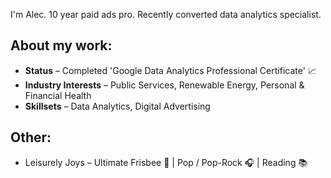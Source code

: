 I'm Alec. 10 year paid ads pro. Recently converted data analytics specialist.

## About my work:
- **Status** – Completed 'Google Data Analytics Professional Certificate' 📈
- **Industry Interests** – Public Services, Renewable Energy, Personal & Financial Health
- **Skillsets** – Data Analytics, Digital Advertising

## Other:
- Leisurely Joys – Ultimate Frisbee 🥏 | Pop / Pop-Rock 🎧 | Reading 📚

